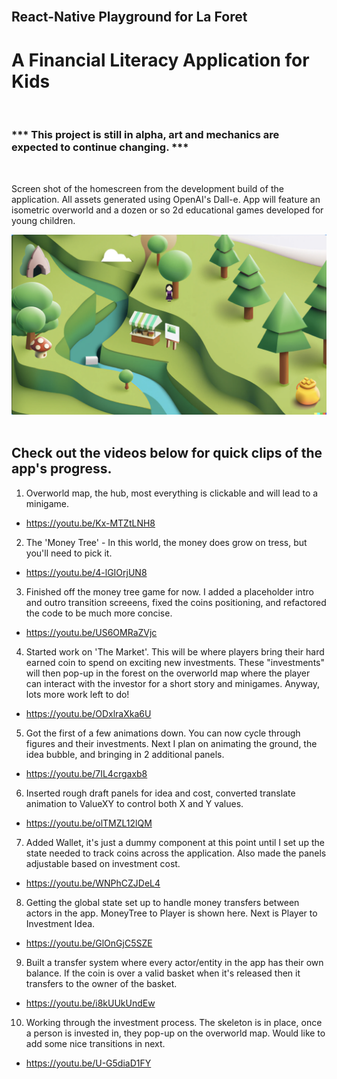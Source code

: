 <br/>

## React-Native Playground for La Foret

# A Financial Literacy Application for Kids

<br/>

### *** This project is still in alpha, art and mechanics are expected to continue changing. ***

<br/>

Screen shot of the homescreen from the development build of the application. All assets generated using OpenAI's Dall-e. App will feature an isometric overworld and a dozen or so 2d educational games developed for young children.

<img src="./assets/Screen%20Shot%202023-01-12%20at%2011.49.47%20PM.png" width="600px" />
<br/>
<br/>

## Check out the videos below for quick clips of the app's progress.

1. Overworld map, the hub, most everything is clickable and will lead to a minigame.
- https://youtu.be/Kx-MTZtLNH8

2. The 'Money Tree' - In this world, the money does grow on tress, but you'll need to pick it.
- https://youtu.be/4-lGIOrjUN8

3. Finished off the money tree game for now. I added a placeholder intro and outro transition screeens, fixed the coins positioning, and refactored the code to be much more concise.
- https://youtu.be/US6OMRaZVjc

4. Started work on 'The Market'. This will be where players bring their hard earned coin to spend on exciting new investments. These "investments" will then
pop-up in the forest on the overworld map where the player can interact with the
investor for a short story and minigames. Anyway, lots more work left to do!
- https://youtu.be/ODxlraXka6U

5. Got the first of a few animations down. You can now cycle through figures
and their investments. Next I plan on animating the ground, the idea bubble, and bringing in 2 additional panels.
- https://youtu.be/7IL4crgaxb8

6. Inserted rough draft panels for idea and cost, converted translate animation
to ValueXY to control both X and Y values.
- https://youtu.be/olTMZL12lQM

7. Added Wallet, it's just a dummy component at this point until I set up the state needed to track coins across the application. Also made the panels adjustable based on investment cost.
- https://youtu.be/WNPhCZJDeL4

8. Getting the global state set up to handle money transfers between actors in the app. MoneyTree to Player is shown here. Next is Player to Investment Idea.
- https://youtu.be/GlOnGjC5SZE

9. Built a transfer system where every actor/entity in the app has their own balance. If the coin is over a valid basket when it's released then it transfers to the owner of the basket.
- https://youtu.be/i8kUUkUndEw


10. Working through the investment process. The skeleton is in place, once a person is invested in, they pop-up on the overworld map. Would like to add some nice transitions in next.
- https://youtu.be/U-G5diaD1FY


